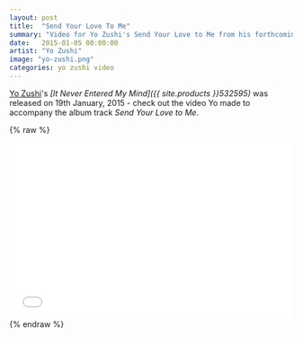 ```yaml
---
layout: post
title:  "Send Your Love To Me"
summary: "Video for Yo Zushi's Send Your Love to Me from his forthcoming album"
date:   2015-01-05 00:00:00
artist: "Yo Zushi"
image: "yo-zushi.png"
categories: yo zushi video
---
```

[Yo Zushi](/artists/yo-zushi)'s *[It Never Entered My Mind]({{ site.products }}532595)* was released on 19th January, 2015 - check out the video Yo made to accompany the album track *Send Your Love to Me*.

{% raw %}
<iframe width="100%" height="315" src="//www.youtube.com/embed/7oX2RTfvtcU" frameborder="0" allowfullscreen></iframe>
{% endraw %}
